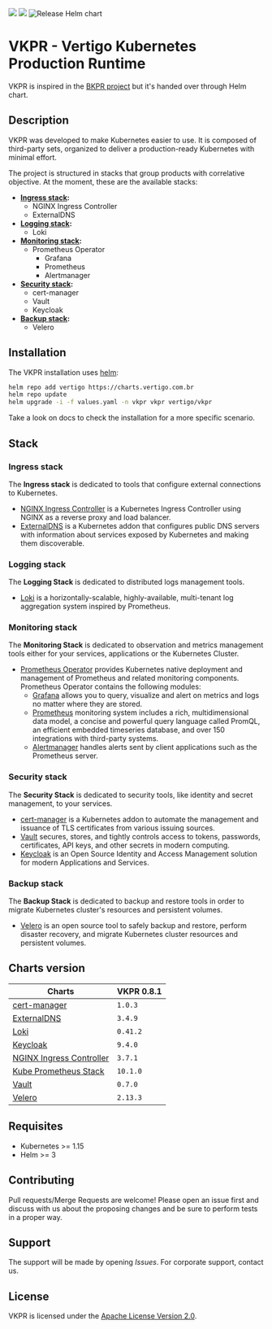 ![](https://img.shields.io/badge/status-In%20development-yellow)
![](https://img.shields.io/badge/license-Apache%202.0-blue)
![Release Helm chart](https://github.com/vertigobr/vkpr/workflows/Release%20Helm%20chart/badge.svg)
# VKPR - Vertigo Kubernetes Production Runtime

VKPR is inspired in the [BKPR project](https://github.com/bitnami/kube-prod-runtime) but it's handed over through Helm chart.

## Description

VKPR was developed to make Kubernetes easier to use. It is composed of third-party sets, organized to deliver a production-ready Kubernetes with minimal effort.

The project is structured in stacks that group products with correlative objective. At the moment, these are the available stacks:

- **[Ingress stack](#ingress-stack):**
  - NGINX Ingress Controller
  - ExternalDNS
- **[Logging stack](#logging-stack):**
  - Loki
- **[Monitoring stack](#monitoring-stack):**
  - Prometheus Operator
    - Grafana
    - Prometheus
    - Alertmanager
- **[Security stack](#security-stack):**
  - cert-manager
  - Vault
  - Keycloak
- **[Backup stack](#backup-stack):**
  - Velero

## Installation

The VKPR installation uses [helm](https://helm.sh/):

```sh
helm repo add vertigo https://charts.vertigo.com.br
helm repo update
helm upgrade -i -f values.yaml -n vkpr vkpr vertigo/vkpr
```

Take a look on docs to check the installation for a more specific scenario.

## Stack

### Ingress stack
  
The **Ingress stack** is dedicated to tools that configure external connections to Kubernetes.

- [NGINX Ingress Controller](https://charts.vertigo.com.br/docs/stacks#nginx-ingress-controller) is a Kubernetes Ingress Controller using NGINX as a reverse proxy and load balancer.
- [ExternalDNS](https://charts.vertigo.com.br/docs/stacks#externaldns) is a Kubernetes addon that configures public DNS servers with information about services exposed by Kubernetes and making them discoverable.

### Logging stack

The **Logging Stack** is dedicated to distributed logs management tools.

- [Loki](https://charts.vertigo.com.br/docs/stacks#loki) is a horizontally-scalable, highly-available, multi-tenant log aggregation system inspired by Prometheus.

### Monitoring stack

The **Monitoring Stack** is dedicated to observation and metrics management tools either for your services, applications or the Kubernetes Cluster.

- [Prometheus Operator](https://charts.vertigo.com.br/docs/stacks#prometheus-operator) provides Kubernetes native deployment and management of Prometheus and related monitoring components. Prometheus Operator contains the following modules:
  - [Grafana](https://grafana.com/oss/grafana/) allows you to query, visualize and alert on metrics and logs no matter where they are stored.
  - [Prometheus](https://grafana.com/oss/prometheus/) monitoring system includes a rich, multidimensional data model, a concise and powerful query language called PromQL, an efficient embedded timeseries database, and over 150 integrations with third-party systems.
  - [Alertmanager](https://prometheus.io/docs/alerting/latest/alertmanager/) handles alerts sent by client applications such as the Prometheus server.

### Security stack

The **Security Stack** is dedicated to security tools, like identity and secret management, to your services.

- [cert-manager](https://charts.vertigo.com.br/docs/stacks#cert-manager) is a Kubernetes addon to automate the management and issuance of TLS certificates from various issuing sources.
- [Vault](https://charts.vertigo.com.br/docs/stacks#vault) secures, stores, and tightly controls access to tokens, passwords, certificates, API keys, and other secrets in modern computing. 
- [Keycloak](https://charts.vertigo.com.br/docs/stacks#keycloak) is an Open Source Identity and Access Management solution for modern Applications and Services.

### Backup stack

The **Backup Stack** is dedicated to backup and restore tools in order to migrate Kubernetes cluster's resources and persistent volumes.

- [Velero](https://charts.vertigo.com.br/docs/stacks#velero) is an open source tool to safely backup and restore, perform disaster recovery, and migrate Kubernetes cluster resources and persistent volumes.

## Charts version

|                                                 Charts                                         | VKPR 0.8.1 |
|------------------------------------------------------------------------------------------------|------------|
| [cert-manager](https://charts.vertigo.com.br/docs/stacks#cert-manager)                         |  `1.0.3`   |
| [ExternalDNS](https://charts.vertigo.com.br/docs/stacks#externaldns)                           |  `3.4.9`   |
| [Loki](https://charts.vertigo.com.br/docs/stacks#loki)                                         |  `0.41.2`  |
| [Keycloak](https://charts.vertigo.com.br/docs/stacks#keycloak)                                 |  `9.4.0`   |
| [NGINX Ingress Controller](https://charts.vertigo.com.br/docs/stacks#nginx-ingress-controller) |  `3.7.1`  |
| [Kube Prometheus Stack](https://charts.vertigo.com.br/docs/stacks#prometheus-operator)         |  `10.1.0`  |
| [Vault](https://charts.vertigo.com.br/docs/stacks#vault)                                       |  `0.7.0`   |
| [Velero](https://charts.vertigo.com.br/docs/stacks#velero)                                     |  `2.13.3`   |

## Requisites

- Kubernetes >= 1.15
- Helm >= 3

## Contributing

Pull requests/Merge Requests are welcome! Please open an issue first and discuss with us about the proposing changes and be sure to perform tests in a proper way.

## Support

The support will be made by opening *Issues*. 
For corporate support, contact us.

## License

VKPR is licensed under the [Apache License Version 2.0](LICENSE).
